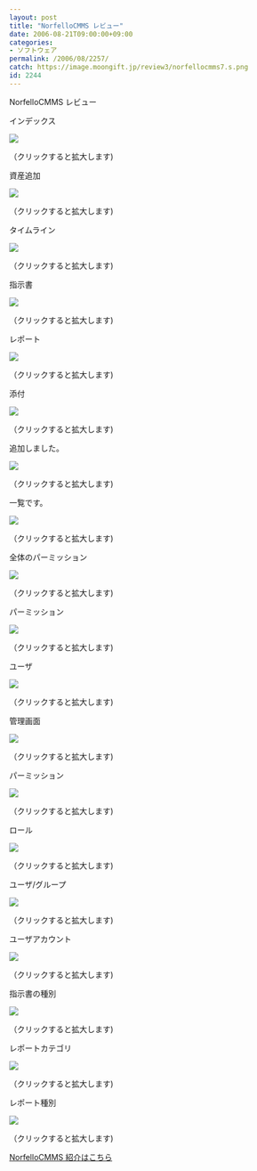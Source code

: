 ```yaml
---
layout: post
title: "NorfelloCMMS レビュー"
date: 2006-08-21T09:00:00+09:00
categories:
- ソフトウェア
permalink: /2006/08/2257/
catch: https://image.moongift.jp/review3/norfellocmms7.s.png
id: 2244
---
```

NorfelloCMMS レビュー  
<!--more-->

インデックス

  

[![](https://image.moongift.jp/review3/norfellocmms1.s.png)](https://image.moongift.jp/review3/norfellocmms1.png)  
  
（クリックすると拡大します)

  

資産追加

  

[![](https://image.moongift.jp/review3/norfellocmms2.s.png)](https://image.moongift.jp/review3/norfellocmms2.png)  
  
（クリックすると拡大します)

  

タイムライン

  

[![](https://image.moongift.jp/review3/norfellocmms3.s.png)](https://image.moongift.jp/review3/norfellocmms3.png)  
  
（クリックすると拡大します)

  

指示書

  

[![](https://image.moongift.jp/review3/norfellocmms4.s.png)](https://image.moongift.jp/review3/norfellocmms4.png)  
  
（クリックすると拡大します)

  

レポート

  

[![](https://image.moongift.jp/review3/norfellocmms12.s.png)](https://image.moongift.jp/review3/norfellocmms12.png)  
  
（クリックすると拡大します)

  

添付

  

[![](https://image.moongift.jp/review3/norfellocmms5.s.png)](https://image.moongift.jp/review3/norfellocmms5.png)  
  
（クリックすると拡大します)

  

追加しました。

  

[![](https://image.moongift.jp/review3/norfellocmms6.s.png)](https://image.moongift.jp/review3/norfellocmms6.png)  
  
（クリックすると拡大します)

  

一覧です。

  

[![](https://image.moongift.jp/review3/norfellocmms10.s.png)](https://image.moongift.jp/review3/norfellocmms10.png)  
  
（クリックすると拡大します)

  

全体のパーミッション

  

  

[![](https://image.moongift.jp/review3/norfellocmms11.s.png)](https://image.moongift.jp/review3/norfellocmms11.png)  
  
（クリックすると拡大します)

  

パーミッション

  

[![](https://image.moongift.jp/review3/norfellocmms7.s.png)](https://image.moongift.jp/review3/norfellocmms7.png)  
  
（クリックすると拡大します)

  

ユーザ

  

[![](https://image.moongift.jp/review3/norfellocmms8.s.png)](https://image.moongift.jp/review3/norfellocmms8.png)  
  
（クリックすると拡大します)

  

管理画面

  

[![](https://image.moongift.jp/review3/norfellocmms9.s.png)](https://image.moongift.jp/review3/norfellocmms9.png)  
  
（クリックすると拡大します)

  

パーミッション

  

[![](https://image.moongift.jp/review3/norfellocmms13.s.png)](https://image.moongift.jp/review3/norfellocmms13.png)  
  
（クリックすると拡大します)

  

ロール

  

[![](https://image.moongift.jp/review3/norfellocmms14.s.png)](https://image.moongift.jp/review3/norfellocmms14.png)  
  
（クリックすると拡大します)

  

ユーザ/グループ

  

[![](https://image.moongift.jp/review3/norfellocmms15.s.png)](https://image.moongift.jp/review3/norfellocmms15.png)  
  
（クリックすると拡大します)

  

ユーザアカウント

  

[![](https://image.moongift.jp/review3/norfellocmms16.s.png)](https://image.moongift.jp/review3/norfellocmms16.png)  
  
（クリックすると拡大します)

  

指示書の種別

  

[![](https://image.moongift.jp/review3/norfellocmms17.s.png)](https://image.moongift.jp/review3/norfellocmms17.png)  
  
（クリックすると拡大します)

  

レポートカテゴリ

  

[![](https://image.moongift.jp/review3/norfellocmms18.s.png)](https://image.moongift.jp/review3/norfellocmms18.png)  
  
（クリックすると拡大します)

  

レポート種別

  

[![](https://image.moongift.jp/review3/norfellocmms19.s.png)](https://image.moongift.jp/review3/norfellocmms19.png)  
  
（クリックすると拡大します)

  

[NorfelloCMMS 紹介はこちら](http://oss.moongift.jp/intro/i-2250.html)

